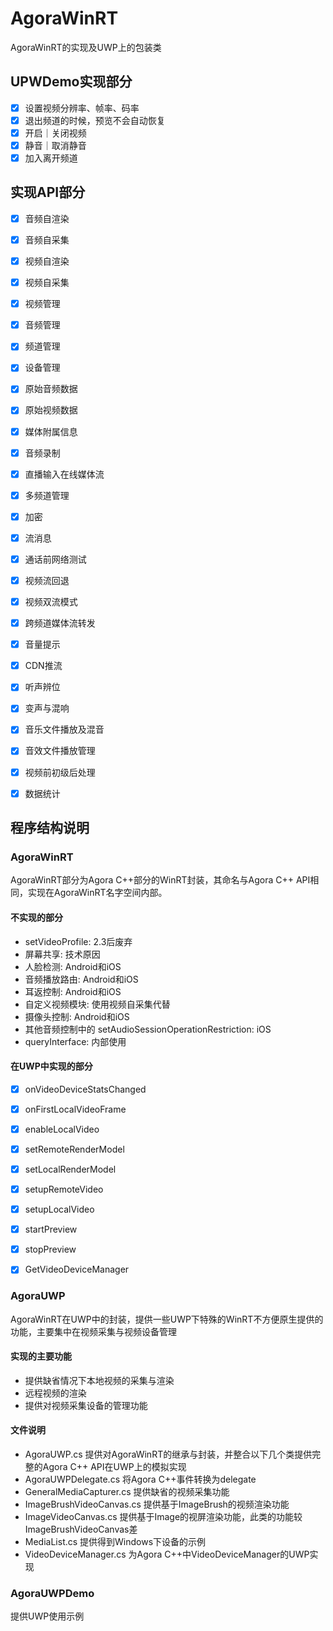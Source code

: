# AgoraWinRT
AgoraWinRT的实现及UWP上的包装类

## UPWDemo实现部分

- [x] 设置视频分辨率、帧率、码率
- [x] 退出频道的时候，预览不会自动恢复
- [x] 开启｜关闭视频
- [x] 静音｜取消静音
- [x] 加入离开频道
             
## 实现API部分

- [x] 音频自渲染
- [x] 音频自采集
- [x] 视频自渲染
- [x] 视频自采集
- [x] 视频管理
- [x] 音频管理
- [x] 频道管理

- [x] 设备管理
- [x] 原始音频数据
- [x] 原始视频数据
- [x] 媒体附属信息
- [x] 音频录制
- [x] 直播输入在线媒体流
- [x] 多频道管理
- [x] 加密
- [x] 流消息
- [x] 通话前网络测试
- [x] 视频流回退
- [x] 视频双流模式
- [x] 跨频道媒体流转发
- [x] 音量提示
- [x] CDN推流
- [x] 听声辨位
- [x] 变声与混响
- [x] 音乐文件播放及混音
- [x] 音效文件播放管理
- [x] 视频前初级后处理
- [x] 数据统计

## 程序结构说明

### AgoraWinRT

AgoraWinRT部分为Agora C++部分的WinRT封装，其命名与Agora C++ API相同，实现在AgoraWinRT名字空间内部。

#### 不实现的部分
- setVideoProfile: 2.3后废弃
- 屏幕共享: 技术原因
- 人脸检测: Android和iOS
- 音频播放路由: Android和iOS
- 耳返控制: Android和iOS
- 自定义视频模块: 使用视频自采集代替
- 摄像头控制: Android和iOS
- 其他音频控制中的 setAudioSessionOperationRestriction: iOS
- queryInterface: 内部使用

#### 在UWP中实现的部分
- [x] onVideoDeviceStatsChanged
- [x] onFirstLocalVideoFrame

- [x] enableLocalVideo
- [x] setRemoteRenderModel
- [x] setLocalRenderModel
- [x] setupRemoteVideo 
- [x] setupLocalVideo
- [x] startPreview 
- [x] stopPreview 

- [x] GetVideoDeviceManager

### AgoraUWP

AgoraWinRT在UWP中的封装，提供一些UWP下特殊的WinRT不方便原生提供的功能，主要集中在视频采集与视频设备管理

#### 实现的主要功能
- 提供缺省情况下本地视频的采集与渲染
- 远程视频的渲染
- 提供对视频采集设备的管理功能

#### 文件说明
- AgoraUWP.cs 提供对AgoraWinRT的继承与封装，并整合以下几个类提供完整的Agora C++ API在UWP上的模拟实现
- AgoraUWPDelegate.cs 将Agora C++事件转换为delegate
- GeneralMediaCapturer.cs 提供缺省的视频采集功能
- ImageBrushVideoCanvas.cs 提供基于ImageBrush的视频渲染功能
- ImageVideoCanvas.cs 提供基于Image的视屏渲染功能，此类的功能较ImageBrushVideoCanvas差
- MediaList.cs 提供得到Windows下设备的示例
- VideoDeviceManager.cs 为Agora C++中VideoDeviceManager的UWP实现

### AgoraUWPDemo

提供UWP使用示例
